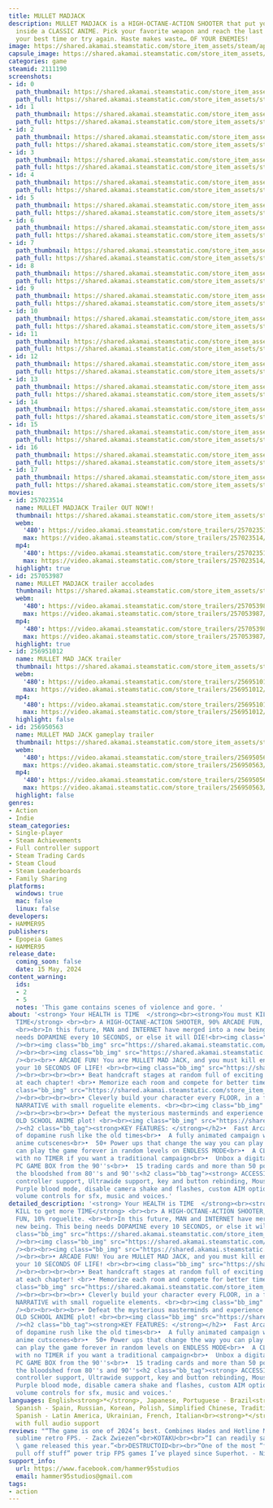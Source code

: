 ```yaml
---
title: MULLET MADJACK
description: MULLET MADJACK is a HIGH-OCTANE-ACTION SHOOTER that put you directly
  inside a CLASSIC ANIME. Pick your favorite weapon and reach the last floor; Beat
  your best time or try again. Haste makes waste… OF YOUR ENEMIES!
image: https://shared.akamai.steamstatic.com/store_item_assets/steam/apps/2111190/header.jpg?t=1732821412
capsule_image: https://shared.akamai.steamstatic.com/store_item_assets/steam/apps/2111190/4f0988b8b1c1f59fe30cc59df9c12c11f21df3c7/capsule_231x87.jpg?t=1732821412
categories: game
steamid: 2111190
screenshots:
- id: 0
  path_thumbnail: https://shared.akamai.steamstatic.com/store_item_assets/steam/apps/2111190/ss_b29d24d0e6947d7c9665a422196ddd53d38e613b.600x338.jpg?t=1732821412
  path_full: https://shared.akamai.steamstatic.com/store_item_assets/steam/apps/2111190/ss_b29d24d0e6947d7c9665a422196ddd53d38e613b.1920x1080.jpg?t=1732821412
- id: 1
  path_thumbnail: https://shared.akamai.steamstatic.com/store_item_assets/steam/apps/2111190/ss_07fc22bc458406e0030e8774ae87461420c09d46.600x338.jpg?t=1732821412
  path_full: https://shared.akamai.steamstatic.com/store_item_assets/steam/apps/2111190/ss_07fc22bc458406e0030e8774ae87461420c09d46.1920x1080.jpg?t=1732821412
- id: 2
  path_thumbnail: https://shared.akamai.steamstatic.com/store_item_assets/steam/apps/2111190/ss_f397e42c1a7c7ef5507c063edf2a576d5d7f4868.600x338.jpg?t=1732821412
  path_full: https://shared.akamai.steamstatic.com/store_item_assets/steam/apps/2111190/ss_f397e42c1a7c7ef5507c063edf2a576d5d7f4868.1920x1080.jpg?t=1732821412
- id: 3
  path_thumbnail: https://shared.akamai.steamstatic.com/store_item_assets/steam/apps/2111190/ss_9721e68e39c26b644fd7f0215ab0aeb2dbb826ea.600x338.jpg?t=1732821412
  path_full: https://shared.akamai.steamstatic.com/store_item_assets/steam/apps/2111190/ss_9721e68e39c26b644fd7f0215ab0aeb2dbb826ea.1920x1080.jpg?t=1732821412
- id: 4
  path_thumbnail: https://shared.akamai.steamstatic.com/store_item_assets/steam/apps/2111190/ss_e3d2324968e3e101b961350430d344da1de1732e.600x338.jpg?t=1732821412
  path_full: https://shared.akamai.steamstatic.com/store_item_assets/steam/apps/2111190/ss_e3d2324968e3e101b961350430d344da1de1732e.1920x1080.jpg?t=1732821412
- id: 5
  path_thumbnail: https://shared.akamai.steamstatic.com/store_item_assets/steam/apps/2111190/ss_e7dd428121728e5b029cb6f1c8ec7fd5f44f9a4c.600x338.jpg?t=1732821412
  path_full: https://shared.akamai.steamstatic.com/store_item_assets/steam/apps/2111190/ss_e7dd428121728e5b029cb6f1c8ec7fd5f44f9a4c.1920x1080.jpg?t=1732821412
- id: 6
  path_thumbnail: https://shared.akamai.steamstatic.com/store_item_assets/steam/apps/2111190/ss_93c0359abb8206d44d46e863fe47774eb2a2e906.600x338.jpg?t=1732821412
  path_full: https://shared.akamai.steamstatic.com/store_item_assets/steam/apps/2111190/ss_93c0359abb8206d44d46e863fe47774eb2a2e906.1920x1080.jpg?t=1732821412
- id: 7
  path_thumbnail: https://shared.akamai.steamstatic.com/store_item_assets/steam/apps/2111190/ss_643a8d0aea5d4637d9e6063a1c60b31b45285625.600x338.jpg?t=1732821412
  path_full: https://shared.akamai.steamstatic.com/store_item_assets/steam/apps/2111190/ss_643a8d0aea5d4637d9e6063a1c60b31b45285625.1920x1080.jpg?t=1732821412
- id: 8
  path_thumbnail: https://shared.akamai.steamstatic.com/store_item_assets/steam/apps/2111190/ss_cfd4d82841107ab5bf534d5b523d8a30cacf2946.600x338.jpg?t=1732821412
  path_full: https://shared.akamai.steamstatic.com/store_item_assets/steam/apps/2111190/ss_cfd4d82841107ab5bf534d5b523d8a30cacf2946.1920x1080.jpg?t=1732821412
- id: 9
  path_thumbnail: https://shared.akamai.steamstatic.com/store_item_assets/steam/apps/2111190/ss_82c394398f34dcd5a9b06cd122cb256bbfabde35.600x338.jpg?t=1732821412
  path_full: https://shared.akamai.steamstatic.com/store_item_assets/steam/apps/2111190/ss_82c394398f34dcd5a9b06cd122cb256bbfabde35.1920x1080.jpg?t=1732821412
- id: 10
  path_thumbnail: https://shared.akamai.steamstatic.com/store_item_assets/steam/apps/2111190/ss_fbf835095d793ed69487d9228ae02620947fcc39.600x338.jpg?t=1732821412
  path_full: https://shared.akamai.steamstatic.com/store_item_assets/steam/apps/2111190/ss_fbf835095d793ed69487d9228ae02620947fcc39.1920x1080.jpg?t=1732821412
- id: 11
  path_thumbnail: https://shared.akamai.steamstatic.com/store_item_assets/steam/apps/2111190/ss_de703db8bfd42504ec1630c68429e4cda15ae68b.600x338.jpg?t=1732821412
  path_full: https://shared.akamai.steamstatic.com/store_item_assets/steam/apps/2111190/ss_de703db8bfd42504ec1630c68429e4cda15ae68b.1920x1080.jpg?t=1732821412
- id: 12
  path_thumbnail: https://shared.akamai.steamstatic.com/store_item_assets/steam/apps/2111190/ss_ee237092681af25151667e96dd0fa329c5be4fed.600x338.jpg?t=1732821412
  path_full: https://shared.akamai.steamstatic.com/store_item_assets/steam/apps/2111190/ss_ee237092681af25151667e96dd0fa329c5be4fed.1920x1080.jpg?t=1732821412
- id: 13
  path_thumbnail: https://shared.akamai.steamstatic.com/store_item_assets/steam/apps/2111190/ss_cd3b83cb5bc8fe10cd7f4b4705886792e69e8e87.600x338.jpg?t=1732821412
  path_full: https://shared.akamai.steamstatic.com/store_item_assets/steam/apps/2111190/ss_cd3b83cb5bc8fe10cd7f4b4705886792e69e8e87.1920x1080.jpg?t=1732821412
- id: 14
  path_thumbnail: https://shared.akamai.steamstatic.com/store_item_assets/steam/apps/2111190/ss_b6ef3fabe4d7c7224ab30ad9e74ee25add74edb9.600x338.jpg?t=1732821412
  path_full: https://shared.akamai.steamstatic.com/store_item_assets/steam/apps/2111190/ss_b6ef3fabe4d7c7224ab30ad9e74ee25add74edb9.1920x1080.jpg?t=1732821412
- id: 15
  path_thumbnail: https://shared.akamai.steamstatic.com/store_item_assets/steam/apps/2111190/ss_bfaa21346da35bef66a535aff8fdbeaabd924e41.600x338.jpg?t=1732821412
  path_full: https://shared.akamai.steamstatic.com/store_item_assets/steam/apps/2111190/ss_bfaa21346da35bef66a535aff8fdbeaabd924e41.1920x1080.jpg?t=1732821412
- id: 16
  path_thumbnail: https://shared.akamai.steamstatic.com/store_item_assets/steam/apps/2111190/ss_9642afa67a7ae8fde6e1d771914004d8fa6cb669.600x338.jpg?t=1732821412
  path_full: https://shared.akamai.steamstatic.com/store_item_assets/steam/apps/2111190/ss_9642afa67a7ae8fde6e1d771914004d8fa6cb669.1920x1080.jpg?t=1732821412
- id: 17
  path_thumbnail: https://shared.akamai.steamstatic.com/store_item_assets/steam/apps/2111190/ss_42e0581bc42683b857843d67050e671243c44cf7.600x338.jpg?t=1732821412
  path_full: https://shared.akamai.steamstatic.com/store_item_assets/steam/apps/2111190/ss_42e0581bc42683b857843d67050e671243c44cf7.1920x1080.jpg?t=1732821412
movies:
- id: 257023514
  name: MULLET MADJACK Trailer OUT NOW!!
  thumbnail: https://shared.akamai.steamstatic.com/store_item_assets/steam/apps/257023514/movie.293x165.jpg?t=1715797849
  webm:
    '480': https://video.akamai.steamstatic.com/store_trailers/257023514/movie480_vp9.webm?t=1715797849
    max: https://video.akamai.steamstatic.com/store_trailers/257023514/movie_max_vp9.webm?t=1715797849
  mp4:
    '480': https://video.akamai.steamstatic.com/store_trailers/257023514/movie480.mp4?t=1715797849
    max: https://video.akamai.steamstatic.com/store_trailers/257023514/movie_max.mp4?t=1715797849
  highlight: true
- id: 257053987
  name: MULLET MADJACK trailer accolades
  thumbnail: https://shared.akamai.steamstatic.com/store_item_assets/steam/apps/257053987/movie.293x165.jpg?t=1726013577
  webm:
    '480': https://video.akamai.steamstatic.com/store_trailers/257053987/movie480_vp9.webm?t=1726013577
    max: https://video.akamai.steamstatic.com/store_trailers/257053987/movie_max_vp9.webm?t=1726013577
  mp4:
    '480': https://video.akamai.steamstatic.com/store_trailers/257053987/movie480.mp4?t=1726013577
    max: https://video.akamai.steamstatic.com/store_trailers/257053987/movie_max.mp4?t=1726013577
  highlight: true
- id: 256951012
  name: MULLET MAD JACK trailer
  thumbnail: https://shared.akamai.steamstatic.com/store_item_assets/steam/apps/256951012/movie.293x165.jpg?t=1686607091
  webm:
    '480': https://video.akamai.steamstatic.com/store_trailers/256951012/movie480_vp9.webm?t=1686607091
    max: https://video.akamai.steamstatic.com/store_trailers/256951012/movie_max_vp9.webm?t=1686607091
  mp4:
    '480': https://video.akamai.steamstatic.com/store_trailers/256951012/movie480.mp4?t=1686607091
    max: https://video.akamai.steamstatic.com/store_trailers/256951012/movie_max.mp4?t=1686607091
  highlight: false
- id: 256950563
  name: MULLET MAD JACK gameplay trailer
  thumbnail: https://shared.akamai.steamstatic.com/store_item_assets/steam/apps/256950563/movie.293x165.jpg?t=1686252457
  webm:
    '480': https://video.akamai.steamstatic.com/store_trailers/256950563/movie480_vp9.webm?t=1686252457
    max: https://video.akamai.steamstatic.com/store_trailers/256950563/movie_max_vp9.webm?t=1686252457
  mp4:
    '480': https://video.akamai.steamstatic.com/store_trailers/256950563/movie480.mp4?t=1686252457
    max: https://video.akamai.steamstatic.com/store_trailers/256950563/movie_max.mp4?t=1686252457
  highlight: false
genres:
- Action
- Indie
steam_categories:
- Single-player
- Steam Achievements
- Full controller support
- Steam Trading Cards
- Steam Cloud
- Steam Leaderboards
- Family Sharing
platforms:
  windows: true
  mac: false
  linux: false
developers:
- HAMMER95
publishers:
- Epopeia Games
- HAMMER95
release_date:
  coming_soon: false
  date: 15 May, 2024
content_warning:
  ids:
  - 2
  - 5
  notes: 'This game contains scenes of violence and gore. '
about: '<strong> Your HEALTH is TIME  </strong><br><strong>You must KILL to get more
  TIME</strong> <br><br> A HIGH-OCTANE-ACTION SHOOTER, 90% ARCADE FUN, 10% roguelite.
  <br><br>In this future, MAN and INTERNET have merged into a new being. This being
  needs DOPAMINE every 10 SECONDS, or else it will DIE!<br><img class="bb_img" src="https://shared.akamai.steamstatic.com/store_item_assets/steam/apps/2111190/extras/PAGE_TIME_10.png?t=1732821412"
  /><br><img class="bb_img" src="https://shared.akamai.steamstatic.com/store_item_assets/steam/apps/2111190/extras/1a.gif?t=1732821412"
  /><br><br><img class="bb_img" src="https://shared.akamai.steamstatic.com/store_item_assets/steam/apps/2111190/extras/PAGE_5.png?t=1732821412"
  /><br><br>• ARCADE FUN! You are MULLET MAD JACK, and you must kill enemies to refill
  your 10 SECONDS OF LIFE! <br><br><img class="bb_img" src="https://shared.akamai.steamstatic.com/store_item_assets/steam/apps/2111190/extras/2a.gif?t=1732821412"
  /><br><br><br><br>• Beat handcraft stages at random full of exciting new obstacles
  at each chapter! <br>• Memorize each room and compete for better times! <br><br><img
  class="bb_img" src="https://shared.akamai.steamstatic.com/store_item_assets/steam/apps/2111190/extras/katana2.gif?t=1732821412"
  /><br><br><br><br>• Cleverly build your character every FLOOR, in a fully-fledge
  NARRATIVE with small roguelite elements. <br><br><img class="bb_img" src="https://shared.akamai.steamstatic.com/store_item_assets/steam/apps/2111190/extras/1-shop.gif?t=1732821412"
  /><br><br><br><br>• Defeat the mysterious masterminds and experience the ultimate
  OLD SCHOOL ANIME plot! <br><br><img class="bb_img" src="https://shared.akamai.steamstatic.com/store_item_assets/steam/apps/2111190/extras/8_HD.gif?t=1732821412"
  /><h2 class="bb_tag"><strong>KEY FEATURES: </strong></h2>•  Fast Arcade feel full
  of dopamine rush like the old times<br>•  A fully animated campaign with old-school
  anime cutscenes<br>•  50+ Power ups that change the way you can play the game.<br>•  You
  can play the game forever in random levels on ENDLESS MODE<br>•  A CLASSIC MODE
  with no TIMER if you want a traditional campaign<br>•  Unbox a digital/virtual BIG
  PC GAME BOX from the 90''s<br>•  15 trading cards and more than 50 point shop items<br>•  Relive
  the bloodshed from 80''s and 90''s<h2 class="bb_tag"><strong> ACCESSIBILITY: </strong></h2>Full
  controller support, Ultrawide support, key and button rebinding, Mouse sensitivity,
  Purple blood mode, disable camera shake and flashes, custom AIM options, custom
  volume controls for sfx, music and voices.'
detailed_description: '<strong> Your HEALTH is TIME  </strong><br><strong>You must
  KILL to get more TIME</strong> <br><br> A HIGH-OCTANE-ACTION SHOOTER, 90% ARCADE
  FUN, 10% roguelite. <br><br>In this future, MAN and INTERNET have merged into a
  new being. This being needs DOPAMINE every 10 SECONDS, or else it will DIE!<br><img
  class="bb_img" src="https://shared.akamai.steamstatic.com/store_item_assets/steam/apps/2111190/extras/PAGE_TIME_10.png?t=1732821412"
  /><br><img class="bb_img" src="https://shared.akamai.steamstatic.com/store_item_assets/steam/apps/2111190/extras/1a.gif?t=1732821412"
  /><br><br><img class="bb_img" src="https://shared.akamai.steamstatic.com/store_item_assets/steam/apps/2111190/extras/PAGE_5.png?t=1732821412"
  /><br><br>• ARCADE FUN! You are MULLET MAD JACK, and you must kill enemies to refill
  your 10 SECONDS OF LIFE! <br><br><img class="bb_img" src="https://shared.akamai.steamstatic.com/store_item_assets/steam/apps/2111190/extras/2a.gif?t=1732821412"
  /><br><br><br><br>• Beat handcraft stages at random full of exciting new obstacles
  at each chapter! <br>• Memorize each room and compete for better times! <br><br><img
  class="bb_img" src="https://shared.akamai.steamstatic.com/store_item_assets/steam/apps/2111190/extras/katana2.gif?t=1732821412"
  /><br><br><br><br>• Cleverly build your character every FLOOR, in a fully-fledge
  NARRATIVE with small roguelite elements. <br><br><img class="bb_img" src="https://shared.akamai.steamstatic.com/store_item_assets/steam/apps/2111190/extras/1-shop.gif?t=1732821412"
  /><br><br><br><br>• Defeat the mysterious masterminds and experience the ultimate
  OLD SCHOOL ANIME plot! <br><br><img class="bb_img" src="https://shared.akamai.steamstatic.com/store_item_assets/steam/apps/2111190/extras/8_HD.gif?t=1732821412"
  /><h2 class="bb_tag"><strong>KEY FEATURES: </strong></h2>•  Fast Arcade feel full
  of dopamine rush like the old times<br>•  A fully animated campaign with old-school
  anime cutscenes<br>•  50+ Power ups that change the way you can play the game.<br>•  You
  can play the game forever in random levels on ENDLESS MODE<br>•  A CLASSIC MODE
  with no TIMER if you want a traditional campaign<br>•  Unbox a digital/virtual BIG
  PC GAME BOX from the 90''s<br>•  15 trading cards and more than 50 point shop items<br>•  Relive
  the bloodshed from 80''s and 90''s<h2 class="bb_tag"><strong> ACCESSIBILITY: </strong></h2>Full
  controller support, Ultrawide support, key and button rebinding, Mouse sensitivity,
  Purple blood mode, disable camera shake and flashes, custom AIM options, custom
  volume controls for sfx, music and voices.'
languages: English<strong>*</strong>, Japanese, Portuguese - Brazil<strong>*</strong>,
  Spanish - Spain, Russian, Korean, Polish, Simplified Chinese, Traditional Chinese,
  Spanish - Latin America, Ukrainian, French, Italian<br><strong>*</strong>languages
  with full audio support
reviews: "“The game is one of 2024’s best. Combines Hades and Hotline Miami into a
  sublime retro FPS. - Zack Zwiezen”<br>KOTAKU<br><br>“I can readily say it’s my favorite
  \ game released this year.”<br>DESTRUCTOID<br><br>“One of the most “feels cool to
  pull off stuff” power trip FPS games I’ve played since Superhot. - Nick Cramer”<br>IGN<br>"
support_info:
  url: https://www.facebook.com/hammer95studios
  email: hammer95studios@gmail.com
tags:
- action
---
```

